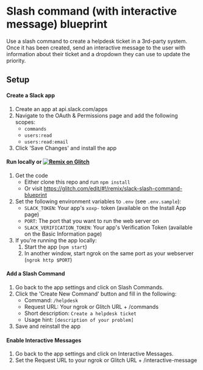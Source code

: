 # Slash command (with interactive message) blueprint

Use a slash command to create a helpdesk ticket in a 3rd-party system. Once it has been created, send an interactive message to the user with information about their ticket and a dropdown they can use to update the priority.

## Setup

#### Create a Slack app

1. Create an app at api.slack.com/apps
1. Navigate to the OAuth & Permissions page and add the following scopes:
    * `commands`
    * `users:read`
    * `users:read:email`
1. Click 'Save Changes' and install the app

#### Run locally or [![Remix on Glitch](https://cdn.glitch.com/2703baf2-b643-4da7-ab91-7ee2a2d00b5b%2Fremix-button.svg)](https://glitch.com/edit/#!/remix/slack-slash-command-blueprint)
1. Get the code
    * Either clone this repo and run `npm install`
    * Or visit https://glitch.com/edit/#!/remix/slack-slash-command-blueprint
1. Set the following environment variables to `.env` (see `.env.sample`):
    * `SLACK_TOKEN`: Your app's `xoxp-` token (available on the Install App page)
    * `PORT`: The port that you want to run the web server on
    * `SLACK_VERIFICATION_TOKEN`: Your app's Verification Token (available on the Basic Information page)
1. If you're running the app locally:
    1. Start the app (`npm start`)
    1. In another window, start ngrok on the same port as your webserver (`ngrok http $PORT`)

#### Add a Slash Command
1. Go back to the app settings and click on Slash Commands.
1. Click the 'Create New Command' button and fill in the following:
    * Command: `/helpdesk`
    * Request URL: Your ngrok or Glitch URL + /commands
    * Short description: `Create a helpdesk ticket`
    * Usage hint: `[description of your problem]`
1. Save and reinstall the app

#### Enable Interactive Messages
1. Go back to the app settings and click on Interactive Messages.
1. Set the Request URL to your ngrok or Glitch URL + /interactive-message
